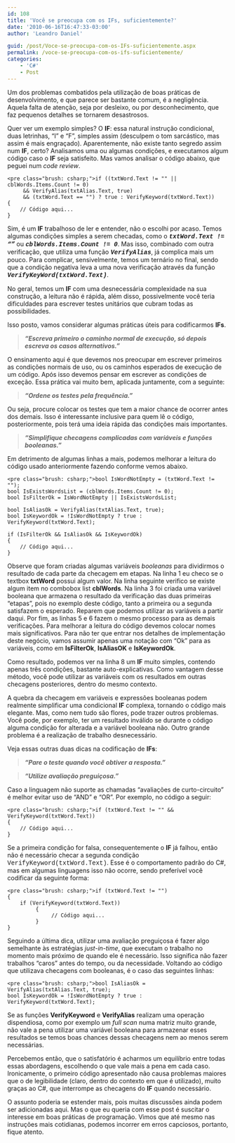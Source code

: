 ```yaml
---
id: 108
title: 'Você se preocupa com os IFs, suficientemente?'
date: '2010-06-16T16:47:33-03:00'
author: 'Leandro Daniel'

guid: /post/Voce-se-preocupa-com-os-IFs-suficientemente.aspx
permalink: /voce-se-preocupa-com-os-ifs-suficientemente/
categories:
    - 'C#'
    - Post
---
```


Um dos problemas combatidos pela utilização de boas práticas de desenvolvimento, e que parece ser bastante comum, é a negligência. Aquela falta de atenção, seja por desleixo, ou por desconhecimento, que faz pequenos detalhes se tornarem desastrosos.

Quer ver um exemplo simples? O **IF**: essa natural instrução condicional, duas letrinhas, “I” e “F”, simples assim (desculpem o tom sarcástico, mas assim é mais engraçado). Aparentemente, não existe tanto segredo assim num **IF**, certo? Analisamos uma ou algumas condições, e executamos algum código caso o **IF** seja satisfeito. Mas vamos analisar o código abaixo, que peguei num *code review*.

```
<pre class="brush: csharp;">if ((txtWord.Text != "" || cblWords.Items.Count != 0)
     && VerifyAlias(txtAlias.Text, true)
     && (txtWord.Text == "") ? true : VerifyKeyword(txtWord.Text))
{
    // Código aqui...
}
```

   
Sim, é um **IF** trabalhoso de ler e entender, não o escolhi por acaso. Temos algumas condições simples a serem checadas, como o **<font face="Courier New">*txtWord.Text != “”*</font>** ou ***<font face="Courier New">cblWords.Items.Count != 0</font>***. Mas isso, combinado com outra verificação, que utiliza uma função **<font face="Courier New">*VerifyAlias*</font>**, já complica mais um pouco. Para complicar, sensivelmente, temos um ternário no final, sendo que a condição negativa leva a uma nova verificação através da função **<font face="Courier New">*VerifyKeyWord(txtWord.Text)*</font>**.

No geral, temos um **IF** com uma desnecessária complexidade na sua construção, a leitura não é rápida, além disso, possivelmente você teria dificuldades para escrever testes unitários que cubram todas as possibilidades.

Isso posto, vamos considerar algumas práticas úteis para codificarmos **IFs**.

> ***“Escreva primeiro o caminho normal de execução, só depois escreva os casos alternativos.”***

O ensinamento aqui é que devemos nos preocupar em escrever primeiros as condições normais de uso, ou os caminhos esperados de execução de um código. Após isso devemos pensar em escrever as condições de exceção. Essa prática vai muito bem, aplicada juntamente, com a seguinte:

> ***“Ordene os testes pela frequência.”***

Ou seja, procure colocar os testes que tem a maior chance de ocorrer antes dos demais. Isso é interessante inclusive para quem lê o código, posteriormente, pois terá uma ideia rápida das condições mais importantes.

> ***“Simplifique checagens complicadas com variáveis e funções booleanas.”***

Em detrimento de algumas linhas a mais, podemos melhorar a leitura do código usado anteriormente fazendo conforme vemos abaixo.

```
<pre class="brush: csharp;">bool IsWordNotEmpty = (txtWord.Text != "");
bool IsExistsWordsList = (cblWords.Items.Count != 0);
bool IsFilterOk = IsWordNotEmpty || IsExistsWordsList;

bool IsAliasOk = VerifyAlias(txtAlias.Text, true);
bool IsKeywordOk = !IsWordNotEmpty ? true : VerifyKeyword(txtWord.Text);

if (IsFilterOk && IsAliasOk && IsKeywordOk)
{
    // Código aqui...
}
```

Observe que foram criadas algumas variáveis *booleanas* para dividirmos o resultado de cada parte da checagem em etapas. Na linha 1 eu checo se o textbox **txtWord** possui algum valor. Na linha seguinte verifico se existe algum item no combobox list **cblWords**. Na linha 3 foi criada uma variável booleana que armazena o resultado da verificação das duas primeiras “etapas”, pois no exemplo deste código, tanto a primeira ou a segunda satisfazem o esperado. Reparem que podemos utilizar as variáveis a partir daqui. Por fim, as linhas 5 e 6 fazem o mesmo processo para as demais verificações. Para melhorar a leitura do código devemos colocar nomes mais significativos. Para não ter que entrar nos detalhes de implementação deste negócio, vamos assumir apenas uma notação com “Ok” para as variáveis, como em **IsFilterOk**, **IsAliasOK** e **IsKeywordOk**.

Como resultado, podemos ver na linha 8 um **IF** muito simples, contendo apenas três condições, bastante auto-explicativas. Como vantagem desse método, você pode utilizar as variáveis com os resultados em outras checagens posteriores, dentro do mesmo contexto.

A quebra da checagem em variáveis e expressões booleanas podem realmente simplificar uma condicional **IF** complexa, tornando o código mais elegante. Mas, como nem tudo são flores, pode trazer outros problemas. Você pode, por exemplo, ter um resultado inválido se durante o código alguma condição for alterada e a variável booleana não. Outro grande problema é a realização de trabalho desnecessário.

Veja essas outras duas dicas na codificação de **IFs**:

> ***“Pare o teste quando você obtiver a resposta.”***

> ***“Utilize avaliação preguiçosa.”***

   
Caso a linguagem não suporte as chamadas “avaliações de curto-circuito” é melhor evitar uso de “AND” e “OR”. Por exemplo, no código a seguir:

```
<pre class="brush: csharp;">if (txtWord.Text != "" && VerifyKeyword(txtWord.Text))
{
    // Código aqui...
}
```

Se a primeira condição for falsa, consequentemente o **IF** já falhou, então não é necessário checar a segunda condição <font face="Courier New">VerifyKeyword(txtWord.Text)</font>. Esse é o comportamento padrão do C#, mas em algumas linguagens isso não ocorre, sendo preferível você codificar da seguinte forma:

```
<pre class="brush: csharp;">if (txtWord.Text != "")
{
	if (VerifyKeyword(txtWord.Text))
         {
              // Código aqui...
         } 
}
```

Seguindo a última dica, utilizar uma avaliação preguiçosa é fazer algo semelhante às estratégias *just-in-time*, que executam o trabalho no momento mais próximo de quando ele é necessário. Isso significa não fazer trabalhos “caros” antes do tempo, ou da necessidade. Voltando ao código que utilizava checagens com booleanas, é o caso das seguintes linhas:

```
<pre class="brush: csharp;">bool IsAliasOk = VerifyAlias(txtAlias.Text, true);
bool IsKeywordOk = !IsWordNotEmpty ? true : VerifyKeyword(txtWord.Text);
```

   
Se as funções **VerifyKeyword** e **VerifyAlias** realizam uma operação dispendiosa, como por exemplo um *full scan* numa matriz muito grande, não vale a pena utilizar uma variável booleana para armazenar esses resultados se temos boas chances dessas checagens nem ao menos serem necessárias.

Percebemos então, que o satisfatório é acharmos um equilíbrio entre todas essas abordagens, escolhendo o que vale mais a pena em cada caso. Ironicamente, o primeiro código apresentado não causa problemas maiores que o de legibilidade (claro, dentro do contexto em que é utilizado), muito graças ao C#, que interrompe as checagens do **IF** quando necessário.

O assunto poderia se estender mais, pois muitas discussões ainda podem ser adicionadas aqui. Mas o que eu queria com esse post é suscitar o interesse em boas práticas de programação. Vimos que até mesmo nas instruções mais cotidianas, podemos incorrer em erros capciosos, portanto, fique atento.